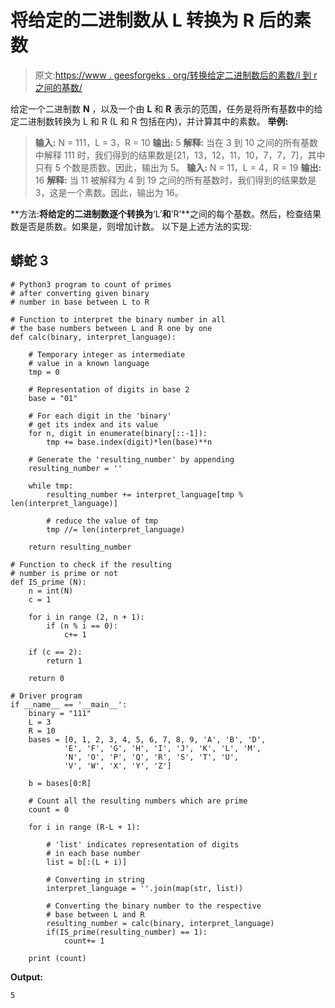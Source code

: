 # 将给定的二进制数从 L 转换为 R 后的素数

> 原文:[https://www . geesforgeks . org/转换给定二进制数后的素数/l 到 r 之间的基数/](https://www.geeksforgeeks.org/count-of-primes-after-converting-given-binary-number-in-base-between-l-to-r/)

给定一个二进制数 **N** ，以及一个由 **L** 和 **R** 表示的范围，任务是将所有基数中的给定二进制数转换为 L 和 R (L 和 R 包括在内)，并计算其中的素数。
**举例:**

> **输入:** N = 111，L = 3，R = 10
> **输出:** 5
> **解释:**
> 当在 3 到 10 之间的所有基数中解释 111 时，我们得到的结果数是[21，13，12，11，10，7，7，7]，其中只有 5 个数是质数。因此，输出为 5。
> **输入:** N = 11，L = 4，R = 19
> **输出:** 16
> **解释:**
> 当 11 被解释为 4 到 19 之间的所有基数时，我们得到的结果数是 3，这是一个素数。因此，输出为 16。

**方法:**将给定的二进制数逐个转换为**‘L’**和**‘R’**之间的每个基数。然后，检查结果数是否是质数。如果是，则增加计数。
以下是上述方法的实现:

## 蟒蛇 3

```
# Python3 program to count of primes
# after converting given binary
# number in base between L to R

# Function to interpret the binary number in all
# the base numbers between L and R one by one
def calc(binary, interpret_language):

    # Temporary integer as intermediate
    # value in a known language
    tmp = 0

    # Representation of digits in base 2
    base = "01"

    # For each digit in the 'binary'
    # get its index and its value
    for n, digit in enumerate(binary[::-1]):
        tmp += base.index(digit)*len(base)**n

    # Generate the 'resulting_number' by appending
    resulting_number = ''

    while tmp:
        resulting_number += interpret_language[tmp % len(interpret_language)]

        # reduce the value of tmp
        tmp //= len(interpret_language)

    return resulting_number

# Function to check if the resulting
# number is prime or not
def IS_prime (N):
    n = int(N)
    c = 1

    for i in range (2, n + 1):
        if (n % i == 0):
            c+= 1

    if (c == 2):
        return 1

    return 0

# Driver program
if __name__ == '__main__':
    binary = "111"
    L = 3
    R = 10
    bases = [0, 1, 2, 3, 4, 5, 6, 7, 8, 9, 'A', 'B', 'D',
            'E', 'F', 'G', 'H', 'I', 'J', 'K', 'L', 'M',
            'N', 'O', 'P', 'Q', 'R', 'S', 'T', 'U',
            'V', 'W', 'X', 'Y', 'Z']

    b = bases[0:R]

    # Count all the resulting numbers which are prime
    count = 0

    for i in range (R-L + 1):

        # 'list' indicates representation of digits
        # in each base number
        list = b[:(L + i)]

        # Converting in string
        interpret_language = ''.join(map(str, list))

        # Converting the binary number to the respective
        # base between L and R
        resulting_number = calc(binary, interpret_language)
        if(IS_prime(resulting_number) == 1):
            count+= 1

    print (count)
```

**Output:** 

```
5
```